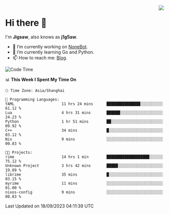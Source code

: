 <a href="#">
  <img align="right" src="https://github-readme-stats.vercel.app/api?username=j1g5awi&count_private=true&show_icons=true&title_color=80070B&text_color=B3B3B3&bg_color=212121&icon_color=80070B" />
</a>

# Hi there 👋

I'm **Jigsaw**, also knows as **j1g5aw**.

- 🔭 I’m currently working on [NoneBot](https://github.com/nonebot).
- 🌱 I’m currently learning Go and Python.
- 📫 How to reach me: [Blog](https://blog.maddestroyer.xyz/).

<!--START_SECTION:waka-->
![Code Time](http://img.shields.io/badge/Code%20Time-1%2C251%20hrs%2021%20mins-blue)

📊 **This Week I Spent My Time On** 

```text
🕑︎ Time Zone: Asia/Shanghai

💬 Programming Languages: 
YAML                     11 hrs 24 mins      ███████████████░░░░░░░░░░   61.12 % 
Lua                      4 hrs 31 mins       ██████░░░░░░░░░░░░░░░░░░░   24.23 % 
Python                   1 hr 51 mins        ██░░░░░░░░░░░░░░░░░░░░░░░   09.92 % 
C++                      34 mins             █░░░░░░░░░░░░░░░░░░░░░░░░   03.12 % 
Nix                      9 mins              ░░░░░░░░░░░░░░░░░░░░░░░░░   00.83 % 

🐱‍💻 Projects: 
rime                     14 hrs 1 min        ███████████████████░░░░░░   75.12 % 
Unknown Project          3 hrs 42 mins       █████░░░░░░░░░░░░░░░░░░░░   19.89 % 
librime                  35 mins             █░░░░░░░░░░░░░░░░░░░░░░░░   03.15 % 
myrime                   11 mins             ░░░░░░░░░░░░░░░░░░░░░░░░░   01.00 % 
nixos-config             9 mins              ░░░░░░░░░░░░░░░░░░░░░░░░░   00.83 % 
```


 Last Updated on 18/09/2023 04:11:39 UTC
<!--END_SECTION:waka-->
